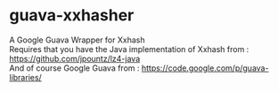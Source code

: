 guava-xxhasher
==============

A Google Guava Wrapper for Xxhash <br/>
Requires that you have the Java implementation of Xxhash from : https://github.com/jpountz/lz4-java <br/>
And of course Google Guava from : https://code.google.com/p/guava-libraries/ <br/>



